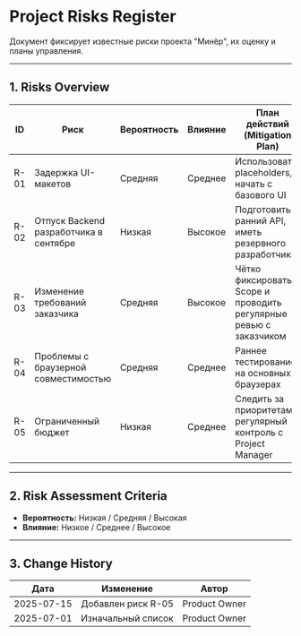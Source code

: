 # Project Risks Register

Документ фиксирует известные риски проекта "Минёр", их оценку и планы управления.

---

## 1. Risks Overview

| ID  | Риск                                 | Вероятность | Влияние | План действий (Mitigation Plan) | Ответственный | Статус |
|-----|--------------------------------------|-------------|---------|-------------------------------|----------------|--------|
| R-01| Задержка UI-макетов                  | Средняя     | Среднее | Использовать placeholders, начать с базового UI | Product Owner | Активен |
| R-02| Отпуск Backend разработчика в сентябре | Низкая      | Высокое | Подготовить ранний API, иметь резервного разработчика | Tech Lead | Активен |
| R-03| Изменение требований заказчика       | Средняя     | Высокое | Чётко фиксировать Scope и проводить регулярные ревью с заказчиком | Product Owner | Активен |
| R-04| Проблемы с браузерной совместимостью | Средняя     | Среднее | Раннее тестирование на основных браузерах | QA Engineer | Активен |
| R-05| Ограниченный бюджет                  | Низкая      | Среднее | Следить за приоритетами, регулярный контроль с Project Manager | Project Manager | Активен |

---

## 2. Risk Assessment Criteria
- **Вероятность:** Низкая / Средняя / Высокая
- **Влияние:** Низкое / Среднее / Высокое

---

## 3. Change History

| Дата       | Изменение        | Автор |
|------------|------------------|-------|
| 2025-07-15 | Добавлен риск R-05 | Product Owner |
| 2025-07-01 | Изначальный список | Product Owner |



